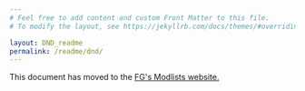 ```yaml
---
# Feel free to add content and custom Front Matter to this file.
# To modify the layout, see https://jekyllrb.com/docs/themes/#overriding-theme-defaults

layout: DND_readme
permalink: /readme/dnd/
---
```


This document has moved to the [FG's Modlists website.](https://www.fgsmodlists.com/dd)